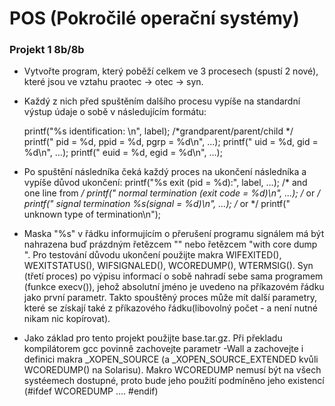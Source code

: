 # POS (Pokročilé operační systémy)

### Projekt 1 8b/8b

- Vytvořte program, který poběží celkem ve 3 procesech (spustí 2 nové), které jsou ve vztahu praotec -> otec -> syn.
- Každý z nich před spuštěním dalšího procesu vypíše na standardní výstup údaje o sobě v následujícím formátu:

	printf("%s identification: \n", label); /*grandparent/parent/child */
	printf("	pid = %d,	ppid = %d,	pgrp = %d\n", ...);
	printf("	uid = %d,	gid = %d\n", ...);
	printf("	euid = %d,	egid = %d\n", ...);

- Po spuštění následníka čeká každý proces na ukončení následníka a vypíše důvod ukončení:
	printf("%s exit (pid = %d):", label, ...); /* and one line from */
	printf("	normal termination (exit code = %d)\n", ...); /* or */
	printf("	signal termination %s(signal = %d)\n", ...); /* or */
	printf("	unknown type of termination\n");

- Maska "%s" v řádku informujícím o přerušení programu signálem má být nahrazena buď prázdným řetězcem "" nebo řetězcem "with core dump ". Pro testování důvodu ukončení použijte makra WIFEXITED(), WEXITSTATUS(), WIFSIGNALED(), WCOREDUMP(), WTERMSIG(). Syn (třetí proces) po výpisu informací o sobě nahradí sebe sama programem (funkce execv()), jehož absolutní jméno je uvedeno na příkazovém řádku jako první parametr. Takto spouštěný proces může mít další parametry, které se získají také z příkazového řádku(libovolný počet - a není nutné nikam nic kopírovat).
- Jako základ pro tento projekt použijte base.tar.gz. Při překladu kompilátorem gcc povinně zachovejte parametr -Wall a zachovejte i definici makra _XOPEN_SOURCE (a _XOPEN_SOURCE_EXTENDED kvůli WCOREDUMP() na Solarisu). Makro WCOREDUMP nemusí být na všech systéemech dostupné, proto bude jeho použití podmíněno jeho existencí (#ifdef WCOREDUMP .... #endif)
